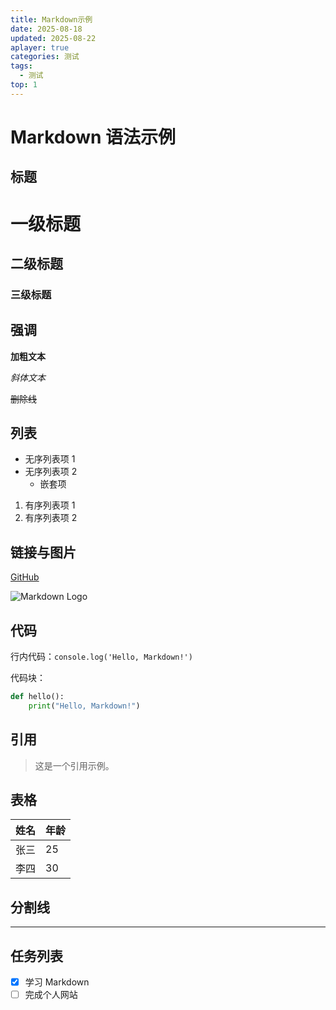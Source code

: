 ```yaml
---
title: Markdown示例
date: 2025-08-18
updated: 2025-08-22
aplayer: true
categories: 测试
tags:
  - 测试
top: 1
---
```

<meting-js
 id="1496089152"
 server="netease"
 type="song"
 theme="#eddf05">
</meting-js>

# Markdown 语法示例

## 标题

# 一级标题
## 二级标题
### 三级标题

## 强调

**加粗文本**

*斜体文本*

~~删除线~~

## 列表

- 无序列表项 1
- 无序列表项 2
  - 嵌套项

1. 有序列表项 1
2. 有序列表项 2

## 链接与图片

[GitHub](https://github.com/)

![Markdown Logo](https://markdown-here.com/img/icon256.png)

## 代码

行内代码：`console.log('Hello, Markdown!')`

代码块：

```python
def hello():
    print("Hello, Markdown!")
```

## 引用

> 这是一个引用示例。

## 表格

| 姓名   | 年龄 |
| ------ | ---- |
| 张三   | 25   |
| 李四   | 30   |

## 分割线

---

## 任务列表

- [x] 学习 Markdown
- [ ] 完成个人网站
